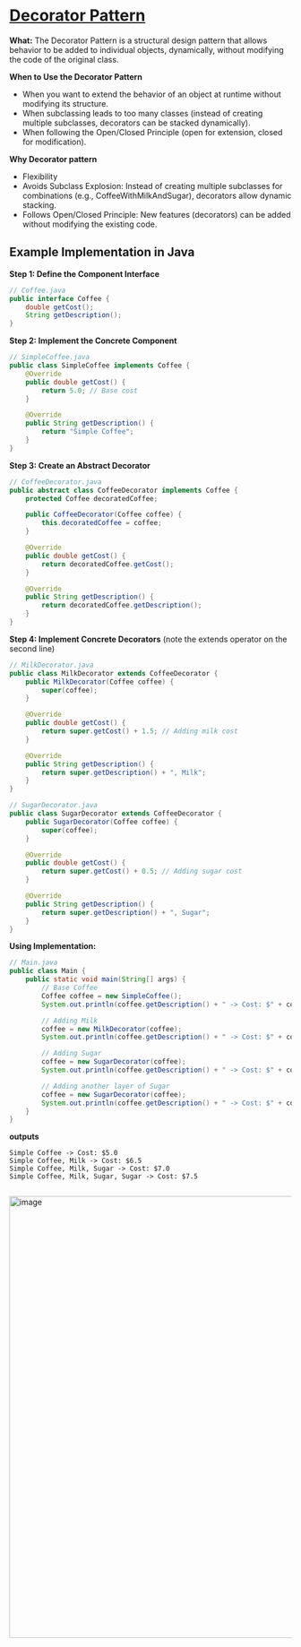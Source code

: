 # [Decorator Pattern](https://github.com/Khair9/Year-2-CompSci-Notes/blob/main/OOSE2/Design%20Patterns.md)

**What:**
The Decorator Pattern is a structural design pattern that allows behavior to be added to individual objects, dynamically, without modifying the code of the original class.

**When to Use the Decorator Pattern**
- When you want to extend the behavior of an object at runtime without modifying its structure.
- When subclassing leads to too many classes (instead of creating multiple subclasses, decorators can be stacked dynamically).
- When following the Open/Closed Principle (open for extension, closed for modification).

**Why Decorator pattern**
 - Flexibility
 - Avoids Subclass Explosion: Instead of creating multiple subclasses for combinations (e.g., CoffeeWithMilkAndSugar), decorators allow dynamic stacking.
 - Follows Open/Closed Principle: New features (decorators) can be added without modifying the existing code.

## Example Implementation in Java
**Step 1: Define the Component Interface**
```java
// Coffee.java
public interface Coffee {
    double getCost();
    String getDescription();
}
```
**Step 2: Implement the Concrete Component**
```java
// SimpleCoffee.java
public class SimpleCoffee implements Coffee {
    @Override
    public double getCost() {
        return 5.0; // Base cost
    }

    @Override
    public String getDescription() {
        return "Simple Coffee";
    }
}
```
**Step 3: Create an Abstract Decorator**
```java
// CoffeeDecorator.java
public abstract class CoffeeDecorator implements Coffee {
    protected Coffee decoratedCoffee;

    public CoffeeDecorator(Coffee coffee) {
        this.decoratedCoffee = coffee;
    }

    @Override
    public double getCost() {
        return decoratedCoffee.getCost();
    }

    @Override
    public String getDescription() {
        return decoratedCoffee.getDescription();
    }
}

```
**Step 4: Implement Concrete Decorators**
(note the extends operator on the second line)
```java
// MilkDecorator.java
public class MilkDecorator extends CoffeeDecorator {
    public MilkDecorator(Coffee coffee) {
        super(coffee);
    }

    @Override
    public double getCost() {
        return super.getCost() + 1.5; // Adding milk cost
    }

    @Override
    public String getDescription() {
        return super.getDescription() + ", Milk";
    }
}
```

```java
// SugarDecorator.java
public class SugarDecorator extends CoffeeDecorator {
    public SugarDecorator(Coffee coffee) {
        super(coffee);
    }

    @Override
    public double getCost() {
        return super.getCost() + 0.5; // Adding sugar cost
    }

    @Override
    public String getDescription() {
        return super.getDescription() + ", Sugar";
    }
}
```
**Using Implementation:**
``` java
// Main.java
public class Main {
    public static void main(String[] args) {
        // Base Coffee
        Coffee coffee = new SimpleCoffee();
        System.out.println(coffee.getDescription() + " -> Cost: $" + coffee.getCost());

        // Adding Milk
        coffee = new MilkDecorator(coffee);
        System.out.println(coffee.getDescription() + " -> Cost: $" + coffee.getCost());

        // Adding Sugar
        coffee = new SugarDecorator(coffee);
        System.out.println(coffee.getDescription() + " -> Cost: $" + coffee.getCost());

        // Adding another layer of Sugar
        coffee = new SugarDecorator(coffee);
        System.out.println(coffee.getDescription() + " -> Cost: $" + coffee.getCost());
    }
}
```
**outputs**
```pgsql
Simple Coffee -> Cost: $5.0
Simple Coffee, Milk -> Cost: $6.5
Simple Coffee, Milk, Sugar -> Cost: $7.0
Simple Coffee, Milk, Sugar, Sugar -> Cost: $7.5


```
<img width="789" alt="image" src="https://github.com/user-attachments/assets/4b617417-ad32-48a9-8e69-186fb1bb9d14" />
